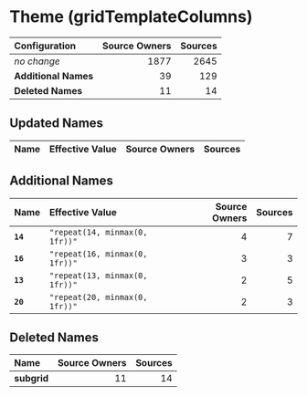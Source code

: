 # Theme (gridTemplateColumns)

| Configuration | Source Owners | Sources |
| :------------ | ------------: | ------: |
| *no change* | 1877 | 2645 |
| **Additional Names** | 39 | 129 |
| **Deleted Names** | 11 | 14 |

## Updated Names

| Name | Effective Value | Source Owners | Sources |
| :--- | :-------------- | ------------: | ------: |

## Additional Names

| Name | Effective Value | Source Owners | Sources |
| :--- | :-------------- | ------------: | ------: |
| **`14`** | `"repeat(14, minmax(0, 1fr))"` | 4 | 7 |
| **`16`** | `"repeat(16, minmax(0, 1fr))"` | 3 | 3 |
| **`13`** | `"repeat(13, minmax(0, 1fr))"` | 2 | 5 |
| **`20`** | `"repeat(20, minmax(0, 1fr))"` | 2 | 3 |

## Deleted Names

| Name | Source Owners | Sources |
| :--- | ------------: | ------: |
| **subgrid** | 11 | 14 |
